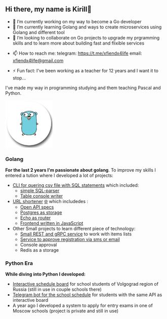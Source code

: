 ## Hi there, my name is Kirill👋

<!--
**xfiendx4life/xfiendx4life** is a ✨ _special_ ✨ repository because its `README.md` (this file) appears on your GitHub profile.

Here are some ideas to get you started:
-->
- 🔭 I’m currently working on my way to become a Go developer
- 🌱 I’m currently learning Golang and ways to create microservices using Golang and different tool
- 👯 I’m looking to collaborate on Go projects to upgrade my prgramming skills and to learn more about building fast and flixible services
<!-- - 🤔 I’m looking for help with ...
- 💬 Ask me about ... -->
- 📫 How to reach me: telegram: https://t.me/xfiendx4life email: xfiendx4life@gmail.com
<!-- - 😄 Pronouns: ... -->
- ⚡ Fun fact: I've been working as a teacher for 12 years and I want it to stop...

I've made my way in programming studying and them teaching Pascal and Python.

![pnegg.png](https://github.com/xfiendx4life/xfiendx4life/blob/main/pngegg.png)
### Golang
__For the last 2 years I'm passionate about golang__.
To improve my skills I entered a tution where I developed a lot of projects:
* [CLI for quering csv file with SQL statements](https://github.com/xfiendx4life/gb_go_best_final) which included:
  *  [simple SQL-parser](https://github.com/xfiendx4life/gb_go_best_final/blob/master/pkg/sqlparser/service.go)
  *  [Table console writer](https://github.com/xfiendx4life/gb_go_best_final/blob/master/pkg/consolewriter/consolewriter.go)
* [URL shortener](https://github.com/xfiendx4life/gb_go_backend_final) [🌐](https://shrtnergb.herokuapp.com/web/generate) which includedes :
  * [Open API specs](https://github.com/xfiendx4life/gb_go_backend_final/blob/master/api/api.yml)
  * [Postgres as storage](https://github.com/xfiendx4life/gb_go_backend_final/tree/master/storage)
  * [Echo as router](https://github.com/xfiendx4life/gb_go_backend_final/blob/master/cmd/shrtener/app/api.go)
  * [Frontend written in JavaScript](https://github.com/xfiendx4life/gb_go_backend_final/tree/master/web)
* Other Small projects to learn different piece of technology:
  * [Small REST and gRPC service](https://github.com/xfiendx4life/gb_back_2_hw/tree/rest/hw9) to work with items lists
  * [Service to approve registration via sms or email](https://github.com/xfiendx4life/gb_back_2_hw/tree/rest/hw6)
   * Console approval
   * Redis as a storage

### Python Era
__While diving into Python I developed:__
* [Interactive schedule board](https://github.com/xfiendx4life/schedulesite) for school students of Volgograd region of Russia (still in use in couple schools there)
* [Telegram bot for the school schedule](https://github.com/xfiendx4life/schedulebot) for students with the same API as interactive board
* A year ago I developed a system to apply for entry exams in one of Moscow schools (project is private and still in use)
